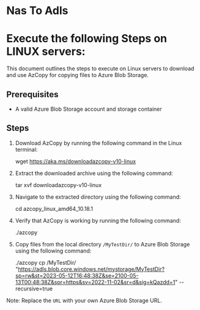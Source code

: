 # Nas To Adls


# Execute the following Steps on LINUX servers:

This document outlines the steps to execute on Linux servers to download and use AzCopy for copying files to Azure Blob Storage.

## Prerequisites
- A valid Azure Blob Storage account and storage container

## Steps

1. Download AzCopy by running the following command in the Linux terminal:

    wget https://aka.ms/downloadazcopy-v10-linux

2. Extract the downloaded archive using the following command:

    tar xvf downloadazcopy-v10-linux

3. Navigate to the extracted directory using the following command:

    cd azcopy_linux_amd64_10.18.1

4. Verify that AzCopy is working by running the following command:

    ./azcopy

5. Copy files from the local directory `/MyTestDir/` to Azure Blob Storage using the following command:

    ./azcopy cp /MyTestDir/ "https://adls.blob.core.windows.net/mystorage/MyTestDir?sp=rw&st=2023-05-12T16:48:38Z&se=2100-05-13T00:48:38Z&spr=https&sv=2022-11-02&sr=d&sig=kQazdd=1" --recursive=true


Note: Replace the `URL` with your own Azure Blob Storage URL.
